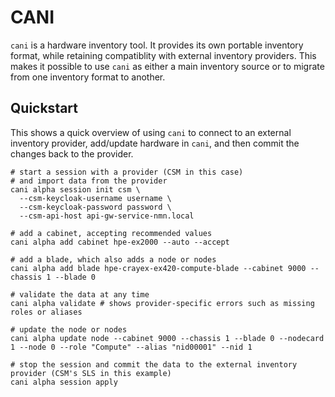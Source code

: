 # CANI

`cani` is a hardware inventory tool.  It provides its own portable inventory format, while retaining compatiblity with external inventory providers.  This makes it possible to use `cani` as either a main inventory source or to migrate from one inventory format to another.  

## Quickstart

This shows a quick overview of using `cani` to connect to an external inventory provider, add/update hardware in `cani`, and then commit the changes back to the provider.

```shell
# start a session with a provider (CSM in this case)
# and import data from the provider
cani alpha session init csm \
  --csm-keycloak-username username \
  --csm-keycloak-password password \
  --csm-api-host api-gw-service-nmn.local

# add a cabinet, accepting recommended values
cani alpha add cabinet hpe-ex2000 --auto --accept 

# add a blade, which also adds a node or nodes
cani alpha add blade hpe-crayex-ex420-compute-blade --cabinet 9000 --chassis 1 --blade 0

# validate the data at any time
cani alpha validate # shows provider-specific errors such as missing roles or aliases

# update the node or nodes
cani alpha update node --cabinet 9000 --chassis 1 --blade 0 --nodecard 1 --node 0 --role "Compute" --alias "nid00001" --nid 1

# stop the session and commit the data to the external inventory provider (CSM's SLS in this example)
cani alpha session apply
```


